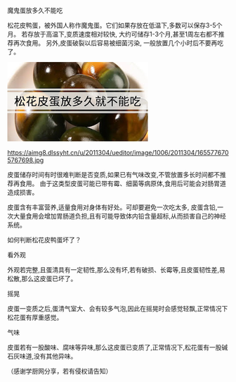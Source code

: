 魔鬼蛋放多久不能吃


松花皮鸭蛋，被外国人称作魔鬼蛋。它们如果存放在低温下,多数可以保存3-5个月。
若存放于高温下,变质速度相对较快, 大约可储存1-3个月,甚至1周左右都不推荐再次食用。
另外,皮蛋破裂以后容易被细菌污染, 一般放置几个小时后不要再吃了。


![魔鬼蛋放多久不能吃](https://github.com/ywangnccu/ywang/blob/main/images/DeviledEggs.jpg)

https://aimg8.dlssyht.cn/u/2011304/ueditor/image/1006/2011304/1655776705767698.jpg

皮蛋储存时间有时很难判断是否变质,如果已有气味改变,不管放置多长时间都不推荐再食用。
由于这类型皮蛋可能已带有霉、细菌等病原体,食用后可能会对肠胃道造成损害。

皮蛋含有丰富营养,适量食用对身体有好处。可却要避免一次吃太多,
皮蛋含铅,一次大量食用会增加胃肠道负担,且有可能导致体内铅含量超标,从而损害自己的神经系统。

如何判断松花皮鸭蛋坏了？

看外观

外观若完整,且蛋清具有一定韧性,那么没有坏,若有破损、长霉等,且皮蛋韧性差,易松散,那么这皮蛋已坏了。

摇晃

皮蛋一变质之后,蛋清气室大、会有较多气泡,因此在摇晃时会感觉轻飘,正常情况下松花蛋有厚重感觉。

气味

皮蛋若有一股酸味、腐味等异味,那么这皮蛋已变质了,正常情况下,松花蛋有一股碱石灰味道,没有其他异味。

（感谢学厨网分享，若有侵权请告知）
